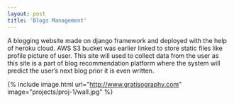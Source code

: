 ```yaml
---
layout: post
title: 'Blogs Management'
---
```


A blogging website made on django framework and deployed with the help of heroku cloud. 
AWS S3 bucket was earlier linked to store static files like profile picture of user. 
This site will used to collect data from the user as this site is a part of blog 
recommendation platform where the system will predict the user’s next blog prior it is even written.

{% include image.html url="http://www.gratisography.com" image="projects/proj-1/wall.jpg" %}
